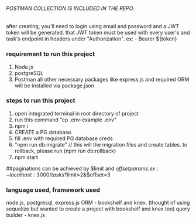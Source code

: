 


###### POSTMAN COLLECTION IS INCLUDED IN THE REPO. ######



after creating, you'll need to login using email and password and a JWT token will be generated.
that JWT token must be used with every user's and task's endpoint in headers under "Authorization".
ex: - Bearer ${token}

### requirement to run this project
1. Node.js
2. postgreSQL
3. Postman
all other necessary packages like express.js and required ORM will be installed via package.json


### steps to run this project
1. open integrated terminal in root directory of project
2. run this command "cp .env-example .env"
3. npm i
4. CREATE a PG database.
5. fill .env with required PG database creds
6. "npm run db:migrate" // this will the migration files and create tables. to rollback, please run (npm run db:rollback)
7. npm start

##paginations can be achieved by $limit and $offset params.
ex:- localhost:3000/tasks?$limit=2&$offset=3

### language used, framework used
node.js, postgresql, express.js
ORM - bookshelf and knex. (thought of using sequelize but wanted to create a project with bookshelf and knex too)
query builder - knex.js


